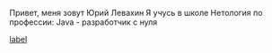 Привет, меня зовут Юрий Левахин
Я учусь в школе Нетология по профессии: Java - разработчик с нуля

[label](../../20230420_175507.heic)